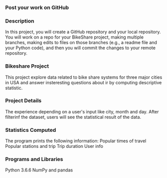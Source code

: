 
### Post your work on GitHub


### Description
In this project, you will create a GitHub repository and your local repository. You will work on a repo for your BikeShare project, making multiple branches, making edits to files on those branches (e.g., a readme file and your Python code), and then you will commit the changes to your remote repository.

### Bikeshare Project
This project explore data related to bike share systems for three major cities in USA and answer insteresting questions about ir by computing descriptive statistic.
### Project Details
The experience depending on a user's input like city, month and day. After filterinf the dataset, users will see the statistical result of the data.

### Statistics Computed
The program prints the following information:
Popular times of travel
Popular stations and trip
Trip duration
User info

### Programs and Libraries
Python 3.6.6
NumPy and pandas


